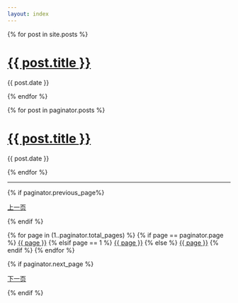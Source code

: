 ```yaml
---
layout: index
---
```




{% for post in site.posts %}
  <h1><a href="{{ post.url }}">{{ post.title }}</a></h1>
  <p class="author">
    <span class="date">{{ post.date }}</span>
  </p>
{% endfor %}

{% for post in paginator.posts %}
  <h1><a href="{{ post.url }}">{{ post.title }}</a></h1>
  <p class="author">
    <span class="date">{{ post.date }}</span>
  </p>
{% endfor %}


***

<div class="paginator">
{% if paginator.previous_page%}

<a href="{{ paginator.previous_page_path | '/' }}">上一页</a>

{% endif %}

{% for page in (1..paginator.total_pages) %}
    {% if page == paginator.page %}
      <a href="#">{{ page }}</a>
    {% elsif page == 1 %}
      <a href="{{ paginator.previous_page_path | prepend: site.baseurl | replace: '//', '/' }}">{{ page }}</a>
    {% else %}
      <a href="{{ site.paginate_path | prepend: site.baseurl | replace: '//', '/' | replace: ':num', page }}">{{ page }}</a>
    {% endif %}
  {% endfor %}

{% if paginator.next_page %}

<a href="{{ paginator.next_page_path }}">下一页</a>

{% endif %}


</div>
